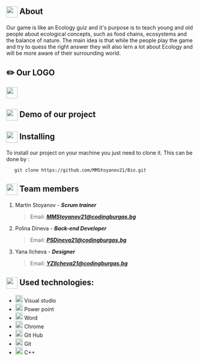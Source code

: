 ## <img align="center" src="https://icons.iconarchive.com/icons/oxygen-icons.org/oxygen/256/Actions-help-about-icon.png" width="30"> About
Our game is like an Ecology guiz and it's purpose is to teach young and old people
about ecological concepts, such as food chains, ecosystems and the balance of nature.
The main idea is that while the people play the game and try to quess the right answer
they will also lern a lot about Ecology and will be more aware of their surrounding world.


## :pencil2: Our LOGO
<img align="center" src="C:\Users\User\Documents\Bio\images\logo.png" width="30">




## <img align="center" src="https://cdn-icons-png.flaticon.com/512/3708/3708519.png" width="30"> Demo of our project



## <img align="center" src="https://icons.iconarchive.com/icons/dtafalonso/android-lollipop/512/Settings-icon.png" width="30"> Installing
To install our project on your machine you just need to clone it. This can be done by :



```
   git clone https://github.com/MMStoyanov21/Bio.git
```


## <img align="center" src="https://cdn-icons-png.flaticon.com/512/2493/2493283.png" width="30">   Team members
1. Martin Stoyanov - ***Scrum trainer***
   > Email: ***MMStoyanov21@codingburgas.bg***

2. Polina Dineva - ***Back-end Developer***
   > Email: ***PSDineva21@codingburgas.bg***
   
3. Yana Ilcheva - ***Designer***
   > Email: ***YZIlcheva21@codingburgas.bg***



## <img align="center" src="https://icon-library.com/images/it-icon-png/it-icon-png-6.jpg" width="30"> Used technologies:
- <img src="https://upload.wikimedia.org/wikipedia/commons/thumb/5/59/Visual_Studio_Icon_2019.svg/2060px-Visual_Studio_Icon_2019.svg.png" width="20">  Visual studio
- <img src="https://upload.wikimedia.org/wikipedia/commons/thumb/0/0d/Microsoft_Office_PowerPoint_%282019%E2%80%93present%29.svg/512px-Microsoft_Office_PowerPoint_%282019%E2%80%93present%29.svg.png?20210821050414" width="20">  Power point
- <img src="https://findicons.com/files/icons/2795/office_2013_hd/2000/word.png" width="20">  Word
- <img src="https://upload.wikimedia.org/wikipedia/commons/thumb/e/e1/Google_Chrome_icon_%28February_2022%29.svg/800px-Google_Chrome_icon_%28February_2022%29.svg.png" width="20">  Chrome
- <img src="https://cdn-icons-png.flaticon.com/512/25/25231.png" width="20">  Git Hub
- <img src="https://upload.wikimedia.org/wikipedia/commons/thumb/e/e0/Git-logo.svg/640px-Git-logo.svg.png" width="20">  Git
- <img src="https://upload.wikimedia.org/wikipedia/commons/thumb/1/18/ISO_C%2B%2B_Logo.svg/640px-ISO_C%2B%2B_Logo.svg.png" width="20"> C++
